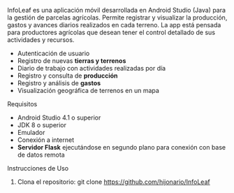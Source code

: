 InfoLeaf es una aplicación móvil desarrollada en Android Studio (Java) para la gestión de parcelas agrícolas.
Permite registrar y visualizar la producción, gastos y avances diarios realizados en cada terreno. 
La app está pensada para productores agrícolas que desean tener el control detallado de sus actividades y recursos.

- Autenticación de usuario
- Registro de nuevas **tierras y terrenos**
- Diario de trabajo con actividades realizadas por día
- Registro y consulta de **producción**
- Registro y análisis de **gastos**
- Visualización geográfica de terrenos en un mapa

Requisitos
- Android Studio 4.1 o superior
- JDK 8 o superior
- Emulador
- Conexión a internet
- **Servidor Flask** ejecutándose en segundo plano para conexión con base de datos remota

Instrucciones de Uso
1. Clona el repositorio:
    git clone https://github.com/hijonario/InfoLeaf
